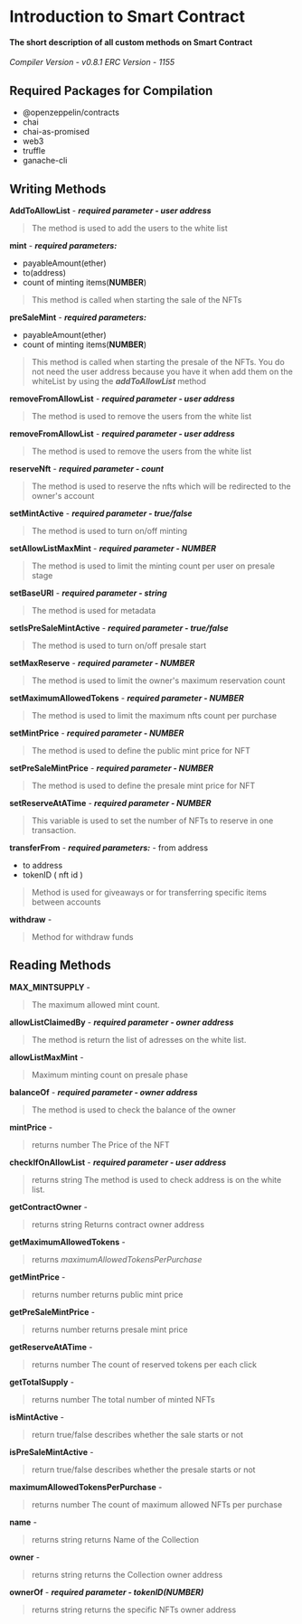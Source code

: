 # Introduction to Smart Contract 
#### The short description of all custom methods on Smart Contract
*Compiler Version* - *v0.8.1*
*ERC Version* - *1155*

## Required Packages for Compilation
 - @openzeppelin/contracts
 - chai
 - chai-as-promised
 - web3
 - truffle
 - ganache-cli

## Writing Methods

**AddToAllowList** -
    ***required parameter - user address***

> The method is used to add the users to the white list

**mint** - ***required parameters:***
   - payableAmount(ether)
   - to(address)
   - count of minting items(**NUMBER**)

> This method is called when starting the sale of the NFTs

**preSaleMint** -
    ***required parameters:***
   - payableAmount(ether)
   - count of minting items(**NUMBER**)

> This method is called when starting the presale of the NFTs. You do not need the user address because you have it  when add them on the whiteList by using the ***addToAllowList*** method

**removeFromAllowList** -
    ***required parameter - user address***

> The method is used to remove the users from the white list

**removeFromAllowList** -
    ***required parameter - user address***

> The method is used to remove the users from the white list

**reserveNft** -
    ***required parameter - count***

> The method is used to reserve the nfts which will be redirected to the owner's account

**setMintActive** -
    ***required parameter - true/false***

> The method is used to turn on/off minting

**setAllowListMaxMint** -
    ***required parameter - NUMBER***

> The method is used to limit the minting count per user on presale stage 

**setBaseURI** -
    ***required parameter - string***

> The method is used for metadata

**setIsPreSaleMintActive** -
    ***required parameter - true/false***

> The method is used to turn on/off presale start

**setMaxReserve** -
    ***required parameter - NUMBER***

> The method is used to limit the owner's maximum reservation count

**setMaximumAllowedTokens** -
    ***required parameter - NUMBER***

> The method is used to limit the maximum nfts count per purchase

**setMintPrice** -
    ***required parameter - NUMBER***

> The method is used to define the public mint price for NFT

**setPreSaleMintPrice** -
    ***required parameter - NUMBER***

> The method is used to define the presale mint price for NFT

**setReserveAtATime** -
    ***required parameter - NUMBER***

> This variable is used to set the number of NFTs to reserve in one transaction.

**transferFrom** -
    ***required parameters:***
    - from address
   - to address
   - tokenID ( nft id )

> Method is used for giveaways or for transferring specific items between accounts

**withdraw** - 

> Method for withdraw funds

## Reading Methods

**MAX_MINTSUPPLY** -
> The maximum allowed mint count.

**allowListClaimedBy** -
    ***required parameter - owner address***

> The method is return the list of adresses on the white list.

**allowListMaxMint** -
> Maximum minting count on presale phase

**balanceOf** -
    ***required parameter - owner address***

> The method is used to check the balance of the owner

**mintPrice** -
> returns number
> The Price of the NFT


**checkIfOnAllowList** -
    ***required parameter - user address***
> returns string
> The method is used to check address is on the white list.


**getContractOwner** -
> returns string
> Returns contract owner address

**getMaximumAllowedTokens** -
> returns *maximumAllowedTokensPerPurchase*

**getMintPrice** -
> returns number
> returns public mint price

**getPreSaleMintPrice** -
> returns number
> returns presale mint price

**getReserveAtATime** -
> returns number
> The count of reserved tokens per each click

**getTotalSupply** -
> returns number
> The total number of minted NFTs

**isMintActive** -
> return true/false
> describes whether the sale starts or not

**isPreSaleMintActive** -
> return true/false
> describes whether the presale starts or not


**maximumAllowedTokensPerPurchase** -
> returns number
> The count of maximum allowed NFTs per purchase

**name** -
> returns string
> returns Name of the Collection

**owner** -
> returns string
> returns the Collection owner address

**ownerOf** -
***required parameter - tokenID(NUMBER)***
> returns string
> returns the specific NFTs owner address